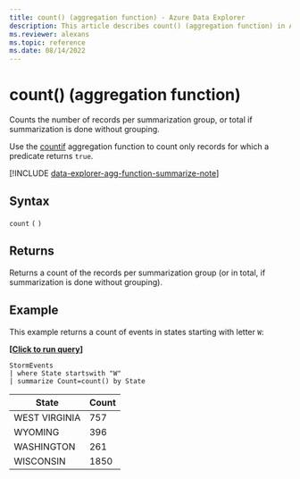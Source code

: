```yaml
---
title: count() (aggregation function) - Azure Data Explorer
description: This article describes count() (aggregation function) in Azure Data Explorer.
ms.reviewer: alexans
ms.topic: reference
ms.date: 08/14/2022
---
```

# count() (aggregation function)

Counts the number of records per summarization group, or total if summarization is done without grouping.

Use the [countif](countif-aggfunction.md) aggregation function to count only records for which a predicate returns `true`.

[!INCLUDE [data-explorer-agg-function-summarize-note](../../includes/data-explorer-agg-function-summarize-note.md)]

## Syntax

`count` `(` `)`

## Returns

Returns a count of the records per summarization group (or in total, if summarization is done without grouping).

## Example

This example returns a count of events in states starting with letter `W`:

**\[**[**Click to run query**](https://dataexplorer.azure.com/clusters/kvc6bc487453a064d3c9de.northeurope/databases/NewDatabase1?query=H4sIAAAAAAAAAwsuyS/KdS1LzSsp5uWqUSjPSC1KVQguSSxJVSguSSwqKS7PLMlQUApXAskWl+bmJhZlVqUqOOeX5pXYJoNIDU2FpEqIFgCZCeK+TQAAAA==)**\]**

<!-- csl: https://help.kusto.windows.net/Samples -->
```kusto
StormEvents
| where State startswith "W"
| summarize Count=count() by State
```

|State|Count|
|---|---|
|WEST VIRGINIA|757|
|WYOMING|396|
|WASHINGTON|261|
|WISCONSIN|1850|
